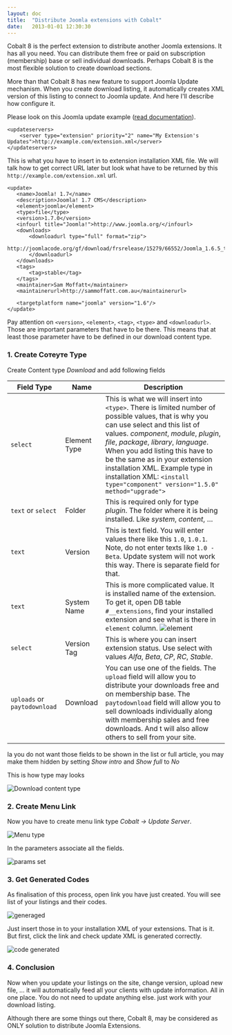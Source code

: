 ```yaml
---
layout: doc
title:  "Distribute Joomla extensions with Cobalt"
date:   2013-01-01 12:30:30
---
```

Cobalt 8 is the perfect extension to distribute another Joomla extensions. It has all you need. You can distribute them free or paid on subscription (membership) base or sell individual downloads. Perhaps Cobalt 8 is the most flexible solution to create download sections.

More than that Cobalt 8 has new feature to support Joomla Update mechanism. When you create download listing, it automatically creates XML version of this listing to connect to Joomla update. And here I'll describe how configure it.

Please look on this Joomla update example ([read documentation](http://docs.joomla.org/Deploying_an_Update_Server)).

	<updateservers>
		<server type="extension" priority="2" name="My Extension's Updates">http://example.com/extension.xml</server>
	</updateservers>

This is what you have to insert in to extension installation XML file. We will talk how to get correct URL later but look what have to be returned by this `http://example.com/extension.xml` url.

	<update>
	   <name>Joomla! 1.7</name>
	   <description>Joomla! 1.7 CMS</description>
	   <element>joomla</element>
	   <type>file</type>
	   <version>1.7.0</version>
	   <infourl title="Joomla!">http://www.joomla.org/</infourl>
	   <downloads>
	       <downloadurl type="full" format="zip">
	       	http://joomlacode.org/gf/download/frsrelease/15279/66552/Joomla_1.6.5_to_1.7.0_Package.zip
	       </downloadurl>
	   </downloads>
	   <tags>
	       <tag>stable</tag>
	   </tags>
	   <maintainer>Sam Moffatt</maintainer>
	   <maintainerurl>http://sammoffatt.com.au</maintainerurl>
	   
	   <targetplatform name="joomla" version="1.6"/>
	</update>

Pay attention on `<version>`, `<element>`, `<tag>`, `<type>` and `<downloadurl>`. Those are important parameters that have to be there. This means that at least those parameter have to be defined in our download content type.

### 1. Create Coтеуте Type

Create Content type _Download_ and add following fields

Field Type | Name | Description
---|---|---
`select`	| Element Type | This is what we will insert into `<type>`. There is limited number of possible values, that is why you can use select and this list of values. _component_, _module_, _plugin_, _file_, _package_, _library_, _language_. When you add listing this have to be the same as in your extension installation XML. Example type in installation XML: `<install type="component" version="1.5.0" method="upgrade">`
`text` or `select`| Folder | This is required only for type _plugin_. The folder where it is being installed. Like _system_, _content_, …
`text`		| Version | This is text field. You will enter values there like this `1.0`, `1.0.1`. Note, do not enter texts like `1.0 - Beta`. Update system will not work this way. There is separate field for that. 
`text`		| System Name | This is more complicated value. It is installed name of the extension. To get it, open DB table `#__extensions`, find your installed extension and see what is there in `element` column. ![element](http://serhioromano.s3.amazonaws.com/mintjoomla/tutorial-customtmpl/updateelement.png)
`select`	| Version Tag | This is where you can insert extension status. Use select with values _Alfa_, _Beta_, _CP_, _RC_, _Stable_.
`uploads` or `paytodownload` | Download | You can use one of the fields. The `upload` field will allow you to distribute your downloads free and on membership base. The `paytodownload` field will allow you to sell downloads individually along with membership sales and free downloads. And t will also allow others to sell from your site.

<div class="box-idea">Iа you do not want those fields to be shown in the list or full article, you may make them hidden by setting <em>Show intro</em> and <em>Show full</em> to <em>No</em></div>

This is how type may looks

![Download content type](http://serhioromano.s3.amazonaws.com/mintjoomla/tutorial-customtmpl/updatetype.png)

### 2. Create Menu Link

Now you have to create menu link type _Cobalt -> Update Server_. 

![Menu type](http://serhioromano.s3.amazonaws.com/mintjoomla/tutorial-customtmpl/updatelinktype.png)

In the parameters associate all the fields.

![params set](http://serhioromano.s3.amazonaws.com/mintjoomla/tutorial-customtmpl/updatelinkparams.png)

### 3. Get Generated Codes

As finalisation of this process, open link you have just created. You will see list of your listings and their codes.

![generaged](http://serhioromano.s3.amazonaws.com/mintjoomla/tutorial-customtmpl/generatedcodes.png)

Just insert those in to your installation XML of your extensions. That is it. But first, click the link and check update XML is generated correctly.

![code generated](http://serhioromano.s3.amazonaws.com/mintjoomla/tutorial-customtmpl/generatedxml.png)

### 4. Conclusion

Now when you update your listings on the site, change version, upload new file, … it will automatically feed all your clients with update information. All in one place. You do not need to update anything else. just work with your download listing.

Although there are some things out there, Cobalt 8, may be considered as ONLY solution to distribute Joomla Extensions.